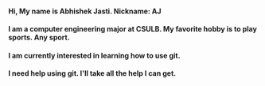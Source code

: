 #### Hi, My name is Abhishek Jasti. Nickname: AJ
#### I am a computer engineering major at CSULB. My favorite hobby is to play sports. Any sport.
#### I am currently interested in learning how to use git. 
#### I need help using git. I'll take all the help I can get.

